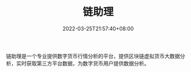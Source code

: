﻿---
weight: 
title: "链助理"
description: "链助理是一个专业提供数字货币行情分析的平台，提供区块链虚拟货币大数据分析，实时获取第三方平台数据，为数字货币用户提供数据分析"
date: 2022-03-25T21:57:40+08:00
lastmod: 2022-03-25T16:45:40+08:00
draft: false
authors: ["Metabd"]
featuredImage: "lianzhuli.png"
link: ""
tags: ["元宇宙资讯","链助理"]
categories: ["navigation"]
navigation: ["元宇宙资讯"]
lightgallery: true
toc: true
pinned: false
recommend: false
recommend1: false
---
链助理是一个专业提供数字货币行情分析的平台，提供区块链虚拟货币大数据分析，实时获取第三方平台数据，为数字货币用户提供数据分析。
